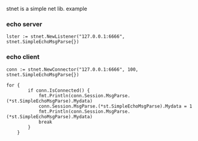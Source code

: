 stnet is a simple net lib.
example
### echo server
```
lster := stnet.NewListener("127.0.0.1:6666", stnet.SimpleEchoMsgParse{})
```
### echo client
```
conn := stnet.NewConnector("127.0.0.1:6666", 100, stnet.SimpleEchoMsgParse{})

for {
		if conn.IsConnected() {
			fmt.Println(conn.Session.MsgParse.(*st.SimpleEchoMsgParse).Mydata)
			conn.Session.MsgParse.(*st.SimpleEchoMsgParse).Mydata = 1
			fmt.Println(conn.Session.MsgParse.(*st.SimpleEchoMsgParse).Mydata)
			break
		}
	}
```
